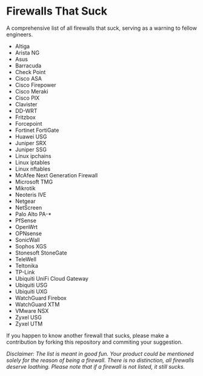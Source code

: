# Firewalls That Suck
A comprehensive list of all firewalls that suck, serving as a warning to fellow engineers.

- Altiga
- Arista NG
- Asus
- Barracuda
- Check Point
- Cisco ASA
- Cisco Firepower
- Cisco Meraki
- Cisco PIX
- Clavister
- DD-WRT
- Fritzbox
- Forcepoint
- Fortinet FortiGate
- Huawei USG
- Juniper SRX
- Juniper SSG
- Linux ipchains
- Linux iptables
- Linux nftables
- McAfee Next Generation Firewall
- Microsoft TMG
- Mikrotik
- Neoteris IVE
- Netgear
- NetScreen
- Palo Alto PA-*
- PfSense
- OpenWrt
- OPNsense
- SonicWall
- Sophos XGS
- Stonesoft StoneGate
- TeleWell
- Teltonika
- TP-Link
- Ubiquiti UniFi Cloud Gateway
- Ubiquiti USG
- Ubiquiti UXG
- WatchGuard Firebox
- WatchGuard XTM
- VMware NSX
- Zyxel USG
- Zyxel UTM

If you happen to know another firewall that sucks, please make a contribution by forking this repository and commiting your suggestion.

*Disclaimer: The list is meant in good fun. Your product could be mentioned solely for the reason of being a firewall. There is no distinction, all firewalls deserve loathing. Please note that if a firewall is not listed, it still sucks.*
